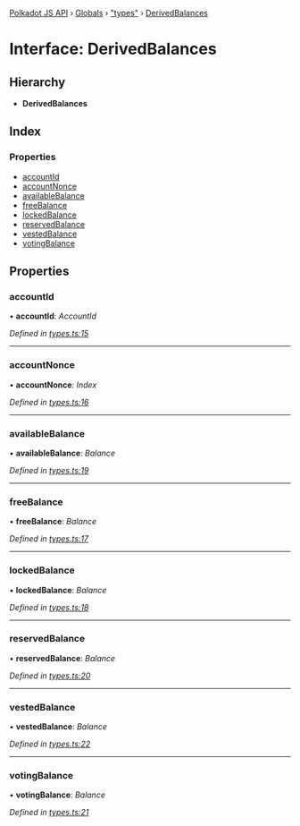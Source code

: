 [Polkadot JS API](../README.md) › [Globals](../globals.md) › ["types"](../modules/_types_.md) › [DerivedBalances](_types_.derivedbalances.md)

# Interface: DerivedBalances

## Hierarchy

* **DerivedBalances**

## Index

### Properties

* [accountId](_types_.derivedbalances.md#accountid)
* [accountNonce](_types_.derivedbalances.md#accountnonce)
* [availableBalance](_types_.derivedbalances.md#availablebalance)
* [freeBalance](_types_.derivedbalances.md#freebalance)
* [lockedBalance](_types_.derivedbalances.md#lockedbalance)
* [reservedBalance](_types_.derivedbalances.md#reservedbalance)
* [vestedBalance](_types_.derivedbalances.md#vestedbalance)
* [votingBalance](_types_.derivedbalances.md#votingbalance)

## Properties

###  accountId

• **accountId**: *AccountId*

*Defined in [types.ts:15](https://github.com/polkadot-js/api/blob/7555a3a7ce/packages/api-derive/src/types.ts#L15)*

___

###  accountNonce

• **accountNonce**: *Index*

*Defined in [types.ts:16](https://github.com/polkadot-js/api/blob/7555a3a7ce/packages/api-derive/src/types.ts#L16)*

___

###  availableBalance

• **availableBalance**: *Balance*

*Defined in [types.ts:19](https://github.com/polkadot-js/api/blob/7555a3a7ce/packages/api-derive/src/types.ts#L19)*

___

###  freeBalance

• **freeBalance**: *Balance*

*Defined in [types.ts:17](https://github.com/polkadot-js/api/blob/7555a3a7ce/packages/api-derive/src/types.ts#L17)*

___

###  lockedBalance

• **lockedBalance**: *Balance*

*Defined in [types.ts:18](https://github.com/polkadot-js/api/blob/7555a3a7ce/packages/api-derive/src/types.ts#L18)*

___

###  reservedBalance

• **reservedBalance**: *Balance*

*Defined in [types.ts:20](https://github.com/polkadot-js/api/blob/7555a3a7ce/packages/api-derive/src/types.ts#L20)*

___

###  vestedBalance

• **vestedBalance**: *Balance*

*Defined in [types.ts:22](https://github.com/polkadot-js/api/blob/7555a3a7ce/packages/api-derive/src/types.ts#L22)*

___

###  votingBalance

• **votingBalance**: *Balance*

*Defined in [types.ts:21](https://github.com/polkadot-js/api/blob/7555a3a7ce/packages/api-derive/src/types.ts#L21)*
